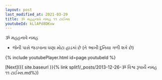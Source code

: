 ```yaml
---
layout: post
last_modified_at: 2021-03-29
title: ૐ મહહનાવે નમહ ૧૧ ટાઈમ્સ
youtubeId: kLlAPd8DKvw
---
```

 
 
 ૐ મહહનાવે નમહ  
 
 -  જેની પાસે જડબાના ઘણા મોટા હાડકાં છે (તે આખી દુનિયા ગળી શકે છે) 
 
  
 
  
 
 
 
 
 
 


{% include youtubePlayer.html id=page.youtubeId %}
 
[Next]({{ site.baseurl }}{% link  split1/_posts/2013-12-26-ૐ વિશ્વ રૂપાયૈ નમહ ૧૧ ટાઈમ્સ.md%})
 

